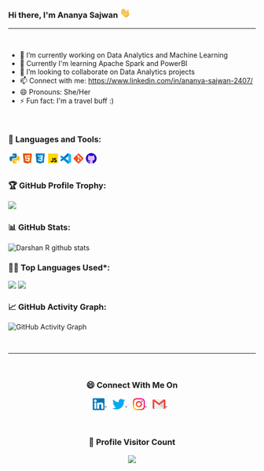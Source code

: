 <!--
**ananya2407/ananya2407** is a ✨ _special_ ✨ repository because its `README.md` (this file) appears on your GitHub profile.

Here are some ideas to get you started:

- 🔭 I’m currently working on ...
- 🌱 I’m currently learning ...
- 👯 I’m looking to collaborate on ...
- 🤔 I’m looking for help with ...
- 💬 Ask me about ...
- 📫 How to reach me: ...
- 😄 Pronouns: ...
- ⚡ Fun fact: ...
-->


### Hi there, I'm Ananya Sajwan <img src="https://github.com/ananya2407/ananya2407/blob/main/Assets/Hi.gif" width="22px">

---

<br />

- 🔭 I’m currently working on Data Analytics and Machine Learning
- 🌱 Currently I'm learning Apache Spark and PowerBI
- 👯 I’m looking to collaborate on Data Analytics projects
- 📫 Connect with me: https://www.linkedin.com/in/ananya-sajwan-2407/
- 😄 Pronouns: She/Her
- ⚡ Fun fact: I'm a travel buff :)

<br />


### 🧰 Languages and Tools:

<img align="left" alt="Python" width="26px" src="https://github.com/ananya2407/ananya2407/blob/main/Assets/python.png" />
<img align="left" alt="HTML5" width="26px" src="https://github.com/ananya2407/ananya2407/blob/main/Assets/html.png" />
<img align="left" alt="CSS3" width="26px" src="https://github.com/ananya2407/ananya2407/blob/main/Assets/css.png" />
<img align="left" alt="JavaScript" width="26px" src="https://github.com/ananya2407/ananya2407/blob/main/Assets/javascript.png" />
<img align="left" alt="Visual Studio Code" width="26px" src="https://github.com/ananya2407/ananya2407/blob/main/Assets/visual-studio-code.png" />
<img align="left" alt="Git" width="26px" src="https://github.com/ananya2407/ananya2407/blob/main/Assets/git.png" />
<img align="left" alt="GitHub" width="26px" src="https://github.com/ananya2407/ananya2407/blob/main/Assets/github.png" />

<br />
<br />


<!-- Profile Trophy -->
### 🏆 GitHub Profile Trophy:
<a href="https://github.com/ryo-ma/github-profile-trophy">
  <img width=800 src="https://github-profile-trophy.vercel.app/?username=ananya2407&column=8&theme=darkhub&no-frame=true&no-bg=true"/>
</a>


<!--   Stats -->
### 📊 GitHub Stats:
![Darshan R github stats](https://github-readme-stats.vercel.app/api?username=ananya2407&theme=nord&show_icons=true&count_private=true)
  
  
<!--   Top Languages Used -->
### 👨‍💻 Top Languages Used*:
![](https://github-profile-summary-cards.vercel.app/api/cards/repos-per-language?username=ananya2407&theme=nord_dark)
![](https://github-profile-summary-cards.vercel.app/api/cards/most-commit-language?username=ananya2407&theme=nord_dark)


<!--   GitHub stats graph -->
### 📈 GitHub Activity Graph:
 ![GitHub Activity Graph](https://activity-graph.herokuapp.com/graph?username=ananya2407&theme=github)

 <br> 
 
 <hr>
 
 <br>

  <div align="center">
  <h3><b>😄 Connect With Me On</b></h3>
  </div>
<p align="center">
<a href="https://www.linkedin.com/in/ananya-sajwan-2407/" target="_blank">
  <img align="center" alt="Darshan R | Linkedin" width="24px" src="https://github.com/SatYu26/SatYu26/blob/master/Assets/Linkedin.svg" />
</a> &nbsp;&nbsp;
<a href="https://twitter.com/ananya_sajwan" target="_blank">
  <img align="center" alt="Darshan R | Twitter" width="26px" src="https://github.com/SatYu26/SatYu26/blob/master/Assets/Twitter.svg" />
</a> &nbsp;&nbsp;
<a href="https://www.instagram.com/ananya.sajwan/" target="_blank">
  <img align="center" alt="Darshan R | Instagram" width="24px" src="https://github.com/SatYu26/SatYu26/blob/master/Assets/Instagram.svg" />
</a> &nbsp;&nbsp;
<a href="mailto:anasajwan2407@gmail.com" target="_blank">
  <img align="center" alt="Darshan R | Gmail" width="26px" src="https://github.com/SatYu26/SatYu26/blob/master/Assets/Gmail.svg" />
</a> &nbsp;&nbsp;
<p>
  
<br>
  
<div align=center>
  <h3><b>📍 Profile Visitor Count</b></h3>
</div>
    
<!-- retro visitor counter -->  
<p align="center" >   
  <img src="https://profile-counter.glitch.me/ananya2407/count.svg" />  
</p>
  
